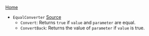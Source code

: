 [Home](https://github.com/binarycow/Resources)

- `EqualConverter` [Source][equal-converter]
  - `Convert`: Returns `true` if `value` and `parameter` are equal. 
  - `ConvertBack`: Returns the value of `parameter` if `value` is true.

[equal-converter]: https://github.com/binarycow/Resources/blob/master/WpfApp1/Converters/EqualConverter.cs


